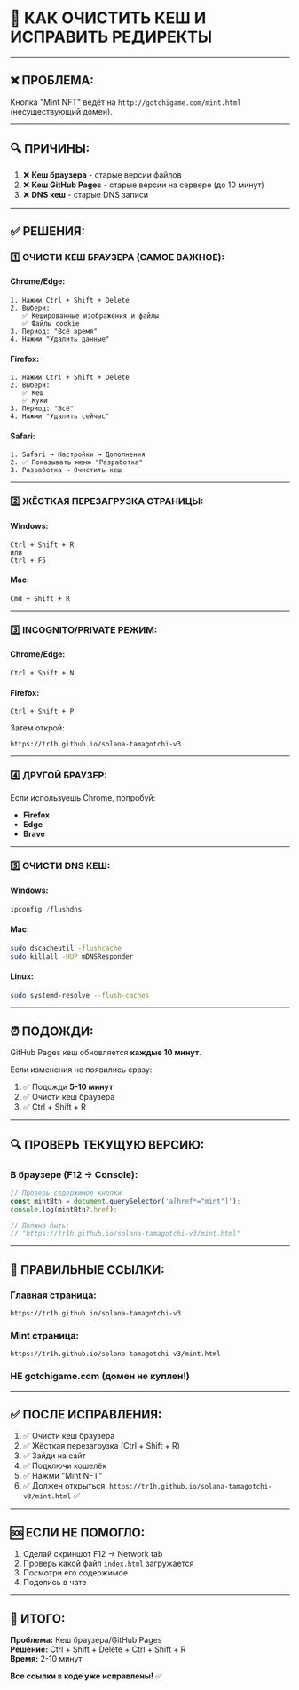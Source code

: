 # 🧹 КАК ОЧИСТИТЬ КЕШ И ИСПРАВИТЬ РЕДИРЕКТЫ

---

## ❌ **ПРОБЛЕМА:**

Кнопка "Mint NFT" ведёт на `http://gotchigame.com/mint.html` (несуществующий домен).

---

## 🔍 **ПРИЧИНЫ:**

1. ❌ **Кеш браузера** - старые версии файлов
2. ❌ **Кеш GitHub Pages** - старые версии на сервере (до 10 минут)
3. ❌ **DNS кеш** - старые DNS записи

---

## ✅ **РЕШЕНИЯ:**

### **1️⃣ ОЧИСТИ КЕШ БРАУЗЕРА (САМОЕ ВАЖНОЕ):**

#### **Chrome/Edge:**
```
1. Нажми Ctrl + Shift + Delete
2. Выбери:
   ✅ Кешированные изображения и файлы
   ✅ Файлы cookie
3. Период: "Всё время"
4. Нажми "Удалить данные"
```

#### **Firefox:**
```
1. Нажми Ctrl + Shift + Delete
2. Выбери:
   ✅ Кеш
   ✅ Куки
3. Период: "Всё"
4. Нажми "Удалить сейчас"
```

#### **Safari:**
```
1. Safari → Настройки → Дополнения
2. ✅ Показывать меню "Разработка"
3. Разработка → Очистить кеш
```

---

### **2️⃣ ЖЁСТКАЯ ПЕРЕЗАГРУЗКА СТРАНИЦЫ:**

#### **Windows:**
```
Ctrl + Shift + R
или
Ctrl + F5
```

#### **Mac:**
```
Cmd + Shift + R
```

---

### **3️⃣ INCOGNITO/PRIVATE РЕЖИМ:**

#### **Chrome/Edge:**
```
Ctrl + Shift + N
```

#### **Firefox:**
```
Ctrl + Shift + P
```

Затем открой:
```
https://tr1h.github.io/solana-tamagotchi-v3
```

---

### **4️⃣ ДРУГОЙ БРАУЗЕР:**

Если используешь Chrome, попробуй:
- **Firefox**
- **Edge**
- **Brave**

---

### **5️⃣ ОЧИСТИ DNS КЕШ:**

#### **Windows:**
```powershell
ipconfig /flushdns
```

#### **Mac:**
```bash
sudo dscacheutil -flushcache
sudo killall -HUP mDNSResponder
```

#### **Linux:**
```bash
sudo systemd-resolve --flush-caches
```

---

## ⏰ **ПОДОЖДИ:**

GitHub Pages кеш обновляется **каждые 10 минут**.

Если изменения не появились сразу:
1. ✅ Подожди **5-10 минут**
2. ✅ Очисти кеш браузера
3. ✅ Ctrl + Shift + R

---

## 🔍 **ПРОВЕРЬ ТЕКУЩУЮ ВЕРСИЮ:**

### **В браузере (F12 → Console):**
```javascript
// Проверь содержимое кнопки
const mintBtn = document.querySelector('a[href*="mint"]');
console.log(mintBtn?.href);

// Должно быть:
// "https://tr1h.github.io/solana-tamagotchi-v3/mint.html"
```

---

## 🎯 **ПРАВИЛЬНЫЕ ССЫЛКИ:**

### **Главная страница:**
```
https://tr1h.github.io/solana-tamagotchi-v3
```

### **Mint страница:**
```
https://tr1h.github.io/solana-tamagotchi-v3/mint.html
```

### **НЕ gotchigame.com** (домен не куплен!)

---

## ✅ **ПОСЛЕ ИСПРАВЛЕНИЯ:**

1. ✅ Очисти кеш браузера
2. ✅ Жёсткая перезагрузка (Ctrl + Shift + R)
3. ✅ Зайди на сайт
4. ✅ Подключи кошелёк
5. ✅ Нажми "Mint NFT"
6. ✅ Должен открыться: `https://tr1h.github.io/solana-tamagotchi-v3/mint.html` ✅

---

## 🆘 **ЕСЛИ НЕ ПОМОГЛО:**

1. Сделай скриншот F12 → Network tab
2. Проверь какой файл `index.html` загружается
3. Посмотри его содержимое
4. Поделись в чате

---

## 📝 **ИТОГО:**

**Проблема:** Кеш браузера/GitHub Pages  
**Решение:** Ctrl + Shift + Delete + Ctrl + Shift + R  
**Время:** 2-10 минут  

**Все ссылки в коде уже исправлены!** ✅



